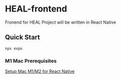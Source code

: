 # HEAL-frontend
Fronend for HEAL Project will be written in React Native

## Quick Start
```bash
npx expo
```

### M1 Mac Prerequisites

[Setup Mac M1/M2 for React Native](https://dev.to/leofolive/setup-macbook-m1-for-react-native-development-4ca7)